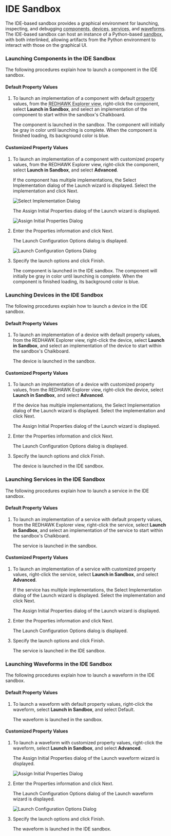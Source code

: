 # IDE Sandbox

The IDE-based sandbox provides a graphical environment for launching, inspecting, and debugging <abbr title="See Glossary.">components</abbr>, <abbr title="See Glossary.">devices</abbr>, <abbr title="See Glossary.">services</abbr>, and <abbr title="See Glossary.">waveforms</abbr>. The IDE-based sandbox can host an instance of a Python-based <abbr title="See Glossary.">sandbox</abbr>, with both interlinked, allowing artifacts from the Python environment to interact with those on the graphical UI.

### Launching Components in the IDE Sandbox

The following procedures explain how to launch a component in the IDE sandbox.

#### Default Property Values

1.  To launch an implementation of a component with default <abbr title="See Glossary.">property</abbr> values, from the <abbr title="See Glossary.">REDHAWK Explorer view</abbr>, right-click the component, select **Launch in Sandbox**, and select an implementation of the component to start within the sandbox's Chalkboard.

    The component is launched in the sandbox. The component will initially be gray in color until launching is complete. When the component is finished loading, its background color is blue.

#### Customized Property Values

1.  To launch an implementation of a component with customized property values, from the REDHAWK Explorer view, right-click the component, select **Launch in Sandbox**, and select **Advanced**.

    If the component has multiple implementations, the Select Implementation dialog of the Launch wizard is displayed. Select the implementation and click Next.

    ![Select Implementation Dialog](../images/SelectImplementationlaunch.png)

    The Assign Initial Properties dialog of the Launch wizard is displayed.

    ![Assign Initial Properties Dialog](../images/AssignInitialProperties.png)

2.  Enter the Properties information and click Next.

    The Launch Configuration Options dialog is displayed.

    ![Launch Configuration Options Dialog](../images/LaunchConfigurationOptions.png)

3.  Specify the launch options and click Finish.

    The component is launched in the IDE sandbox. The component will initially be gray in color until launching is complete. When the component is finished loading, its background color is blue.

### Launching Devices in the IDE Sandbox

The following procedures explain how to launch a device in the IDE sandbox.

#### Default Property Values

1.  To launch an implementation of a device with default property values, from the REDHAWK Explorer view, right-click the device, select **Launch in Sandbox**, and select an implementation of the device to start within the sandbox's Chalkboard.

    The device is launched in the sandbox.

#### Customized Property Values

1.  To launch an implementation of a device with customized property values, from the REDHAWK Explorer view, right-click the device, select **Launch in Sandbox**, and select **Advanced**.

    If the device has multiple implementations, the Select Implementation dialog of the Launch wizard is displayed. Select the implementation and click Next.

    The Assign Initial Properties dialog of the Launch wizard is displayed.

2.  Enter the Properties information and click Next.

    The Launch Configuration Options dialog is displayed.

3.  Specify the launch options and click Finish.

    The device is launched in the IDE sandbox.

### Launching Services in the IDE Sandbox

The following procedures explain how to launch a service in the IDE sandbox.

#### Default Property Values

1.  To launch an implementation of a service with default property values, from the REDHAWK Explorer view, right-click the service, select **Launch in Sandbox**, and select an implementation of the service to start within the sandbox's Chalkboard.

    The service is launched in the sandbox.

#### Customized Property Values

1.  To launch an implementation of a service with customized property values, right-click the service, select **Launch in Sandbox**, and select **Advanced**.

    If the service has multiple implementations, the Select Implementation dialog of the Launch wizard is displayed. Select the implementation and click Next.

    The Assign Initial Properties dialog of the Launch wizard is displayed.

2.  Enter the Properties information and click Next.

    The Launch Configuration Options dialog is displayed.

3.  Specify the launch options and click Finish.

    The service is launched in the IDE sandbox.

### Launching Waveforms in the IDE Sandbox

The following procedures explain how to launch a waveform in the IDE sandbox.

#### Default Property Values

1.  To launch a waveform with default property values, right-click the waveform, select **Launch in Sandbox**, and select Default.

    The waveform is launched in the sandbox.

#### Customized Property Values

1.  To launch a waveform with customized property values, right-click the waveform, select **Launch in Sandbox**, and select **Advanced**.

    The Assign Initial Properties dialog of the Launch waveform wizard is displayed.

    ![Assign Initial Properties Dialog](../images/WaveformInitProp.png)

2.  Enter the Properties information and click Next.

    The Launch Configuration Options dialog of the Launch waveform wizard is displayed.

    ![Launch Configuration Options Dialog](../images/WaveformLaunchConfigOptions.png)

3.  Specify the launch options and click Finish.

    The waveform is launched in the IDE sandbox.
